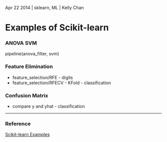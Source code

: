 Apr 22 2014 | sklearn, ML | Kelly Chan
# Examples of Scikit-learn


### ANOVA SVM

pipeline(anova_filter, svm)

### Feature Elimination

- feature_selection/RFE  - digits
- feature_selection/RFECV - KFold - classification

### Confusion Matrix

- compare y and yhat - classification

---
### Reference
[Scikit-learn Examples](http://scikit-learn.org/stable/auto_examples/index.html)
